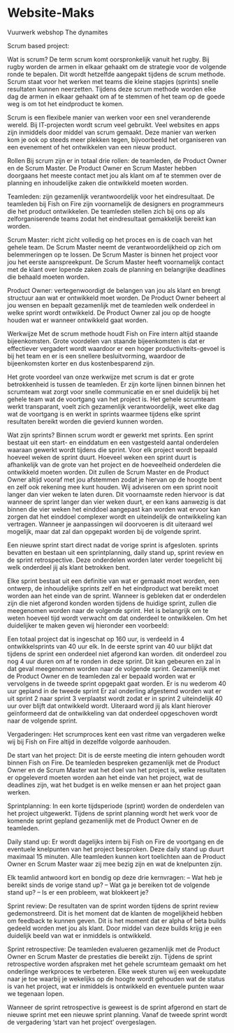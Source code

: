 # Website-Maks
Vuurwerk webshop The dynamites


Scrum based project:

Wat is scrum?
De term scrum komt oorspronkelijk vanuit het rugby. Bij rugby worden de armen in elkaar gehaakt om de strategie voor de volgende ronde te bepalen. Dit wordt hetzelfde aangepakt tijdens de scrum methode. Scrum staat voor het werken met teams die kleine stapjes (sprints) snelle resultaten kunnen neerzetten. Tijdens deze scrum methode worden elke dag de armen in elkaar gehaakt om af te stemmen of het team op de goede weg is om tot het eindproduct te komen.

Scrum is een flexibele manier van werken voor een snel veranderende wereld. Bij IT-projecten wordt scrum veel gebruikt. Veel websites en apps zijn inmiddels door middel van scrum gemaakt. Deze manier van werken kom je ook op steeds meer plekken tegen, bijvoorbeeld het organiseren van een evenement of het ontwikkelen van een nieuw product.

Rollen
Bij scrum zijn er in totaal drie rollen: de teamleden, de Product Owner en de Scrum Master.
De Product Owner en Scrum Master hebben doorgaans het meeste contact met jou als klant om af te stemmen over de planning en inhoudelijke zaken die ontwikkeld moeten worden.

Teamleden: zijn gezamenlijk verantwoordelijk voor het eindresultaat. De teamleden bij Fish on Fire zijn voornamelijk de designers en programmeurs die het product ontwikkelen. De teamleden stellen zich bij ons op als zelforganiserende teams zodat het eindresultaat gemakkelijk bereikt kan worden.

Scrum Master: richt zicht volledig op het proces en is de coach van het gehele team. De Scrum Master neemt de verantwoordelijkheid op zich om belemmeringen op te lossen. De Scrum Master is binnen het project voor jou het eerste aanspreekpunt. De Scrum Master heeft voornamelijk contact met de klant over lopende zaken zoals de planning en belangrijke deadlines die behaald moeten worden.

Product Owner: vertegenwoordigt de belangen van jou als klant en brengt structuur aan wat er ontwikkeld moet worden. De Product Owner beheert al jou wensen en bepaalt gezamenlijk met de teamleden welk onderdeel in welke sprint wordt ontwikkeld. De Product Owner zal jou op de hoogte houden wat er wanneer ontwikkeld gaat worden.

Werkwijze
Met de scrum methode houdt Fish on Fire intern altijd staande bijeenkomsten. Grote voordelen van staande bijeenkomsten is dat er effectiever vergadert wordt waardoor er een hoger productiviteits-gevoel is bij het team en er is een snellere besluitvorming, waardoor de bijeenkomsten korter en dus kostenbesparend zijn.

Het grote voordeel van onze werkwijze met scrum is dat er grote betrokkenheid is tussen de teamleden. Er zijn korte lijnen binnen binnen het scrumteam wat zorgt voor snelle communicatie en er snel duidelijk bij het gehele team wat de voortgang van het project is. Het gehele scrumteam werkt transparant, voelt zich gezamenlijk verantwoordelijk, weet elke dag wat de voortgang is en werkt in sprints waarmee tijdens elke sprint resultaten bereikt worden die gevierd kunnen worden.

Wat zijn sprints?
Binnen scrum wordt er gewerkt met sprints. Een sprint bestaat uit een start- en einddatum en een vastgesteld aantal onderdelen waaraan gewerkt wordt tijdens die sprint. Voor elk project wordt bepaald hoeveel weken de sprint duurt. Hoeveel weken een sprint duurt is afhankelijk van de grote van het project en de hoeveelheid onderdelen die ontwikkeld moeten worden. Dit zullen de Scrum Master en de Product Owner altijd vooraf met jou afstemmen zodat je hiervan op de hoogte bent en zelf ook rekening mee kunt houden. Wij adviseren om een sprint nooit langer dan vier weken te laten duren. Dit voornaamste reden hiervoor is dat wanneer de sprint langer dan vier weken duurt, er een kans aanwezig is dat binnen die vier weken het einddoel aangepast kan worden wat ervoor kan zorgen dat het einddoel complexer wordt en uiteindelijk de ontwikkeling kan vertragen. Wanneer je aanpassingen wil doorvoeren is dit uiteraard wel mogelijk, maar dat zal dan opgepakt worden bij de volgende sprint.

Een nieuwe sprint start direct nadat de vorige sprint is afgesloten. sprints bevatten en bestaan uit een sprintplanning, daily stand up, sprint review en de sprint retrospective. Deze onderdelen worden later verder toegelicht bij welk onderdeel jij als klant betrokken bent.

Elke sprint bestaat uit een definitie van wat er gemaakt moet worden, een ontwerp, de inhoudelijke sprints zelf en het eindproduct wat bereikt moet worden aan het einde van de sprint.
Wanneer is gebleken dat er onderdelen zijn die niet afgerond konden worden tijdens de huidige sprint, zullen die meegenomen worden naar de volgende sprint. Het is belangrijk om te weten hoeveel tijd wordt verwacht om dat onderdeel te ontwikkelen. Om het duidelijker te maken geven wij hieronder een voorbeeld:

Een totaal project dat is ingeschat op 160 uur, is verdeeld in 4 ontwikkelsprints van 40 uur elk. In de eerste sprint van 40 uur blijkt dat tijdens de sprint een onderdeel niet afgerond kan worden. dit onderdeel zou nog 4 uur duren om af te ronden in deze sprint. Dit kan gebeuren en zal in dat geval meegenomen worden naar de volgende sprint. Gezamenlijk met de Product Owner en de teamleden zal er bepaald worden wat er vervolgens in de tweede sprint opgepakt gaat worden. Er is nu wederom 40 uur gepland in de tweede sprint Er zal onderling afgestemd worden wat er uit sprint 2 naar sprint 3 verplaatst wordt zodat er in sprint 2 uiteindelijk 40 uur over blijft dat ontwikkeld wordt. Uiteraard word jij als klant hierover geïnformeerd dat de ontwikkeling van dat onderdeel opgeschoven wordt naar de volgende sprint.

Vergaderingen:
Het scrumproces kent een vast ritme van vergaderen welke wij bij Fish on Fire altijd in dezelfde volgorde aanhouden.

De start van het project:
Dit is de eerste meeting die intern gehouden wordt binnen Fish on Fire. De teamleden bespreken gezamenlijk met de Product Owner en de Scrum Master wat het doel van het project is, welke resultaten er opgeleverd moeten worden aan het einde van het project, wat de deadlines zijn, wat het budget is en welke mensen er aan het project gaan werken.

Sprintplanning:
In een korte tijdsperiode (sprint) worden de onderdelen van het project uitgewerkt. Tijdens de sprint planning wordt het werk voor de komende sprint gepland gezamenlijk met de Product Owner en de teamleden.

Daily stand up:
Er wordt dagelijks intern bij Fish on Fire de voortgang en de eventuele knelpunten van het project besproken. Deze daily stand up duurt maximaal 15 minuten. Alle teamleden kunnen kort toelichten aan de Product Owner en Scrum Master waar zij mee bezig zijn en wat de knelpunten zijn.

Elk teamlid antwoord kort en bondig op deze drie kernvragen:
– Wat heb je bereikt sinds de vorige stand up?
– Wat ga je bereiken tot de volgende stand up?
– Is er een probleem, wat blokkeert je?

Sprint review:
De resultaten van de sprint worden tijdens de sprint review gedemonstreerd. Dit is het moment dat de klanten de mogelijkheid hebben om feedback te kunnen geven. Dit is het moment dat er alpha of bèta builds gedeeld worden met jou als klant. Door middel van deze builds krijg je een duidelijk beeld van wat er inmiddels is ontwikkeld.

Sprint retrospective:
De teamleden evalueren gezamenlijk met de Product Owner en Scrum Master de prestaties die bereikt zijn. Tijdens de sprint retrospective worden afspraken met het gehele scrumteam gemaakt om het onderlinge werkproces te verbeteren. Elke week sturen wij een weekupdate naar je toe waarbij je wekelijks op de hoogte wordt gehouden wat de status is van het project, wat er inmiddels is ontwikkeld en eventuele punten waar we tegenaan lopen.

Wanneer de sprint retrospective is geweest is de sprint afgerond en start de nieuwe sprint met een nieuwe sprint planning. Vanaf de tweede sprint wordt de vergadering ‘start van het project’ overgeslagen.
